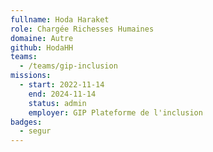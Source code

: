 ```yaml
---
fullname: Hoda Haraket
role: Chargée Richesses Humaines
domaine: Autre
github: HodaHH
teams:
  - /teams/gip-inclusion
missions:
  - start: 2022-11-14
    end: 2024-11-14
    status: admin
    employer: GIP Plateforme de l'inclusion 
badges:
  - segur
---
```


